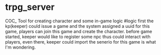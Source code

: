 # trpg_server
COC_ Tool for creating character and some in-game logic
#logic 
first the kp(keeper) could issue a game and the system assigned a uuid for this game, players can join this game and create the character.
before game started, keeper would like to register some npc thus could interact with players, even there, keeper could import the senerio for this game is what I'm wondering. 

